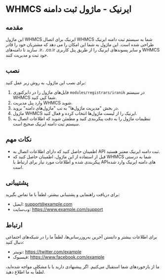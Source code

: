 # WHMCS ایرنیک - ماژول ثبت دامنه

## مقدمه
این ماژول WHMCS ایرنیک برای اتصال WHMCS شما به سیستم ثبت دامنه ایرنیک طراحی شده است. این ماژول به شما این امکان را می دهد که مشتریان خود را قادر سازید تا دامنه‌های .ir، .co.ir و سایر پسوندهای ایرنیک را از طریق پنل کاربری WHMCS خود ثبت و مدیریت کنند.

## نصب
برای نصب این ماژول، به روش زیر عمل کنید:

1. فایل‌های ماژول را در دایرکتوری `modules/registrars/iranik` در سیستم WHMCS شما کپی کنید.
2. وارد پنل مدیریت WHMCS شوید.
3. در بخش "مدیریت ماژول‌ها" به تب "ماژول‌های دامنه" بروید.
4. ماژول WHMCS ایرنیک را از لیست ماژول‌ها انتخاب کرده و فعال کنید.
5. تنظیمات ماژول را به دقت پیکربندی کنید و مطمئن شوید که اطلاعات اتصال به سیستم ثبت دامنه ایرنیک صحیح است.

## نکات مهم
- اطمینان حاصل کنید که دارای اطلاعات اتصال به API ثبت دامنه ایرنیک معتبر هستید.
- قبل از استفاده از این ماژول، اطمینان حاصل کنید که WHMCS شما به درستی پیکربندی شده و اطلاعات مورد نیاز برای ارتباط با API‌های دامنه ایرنیک وارد شده است.

## پشتیبانی
برای دریافت راهنمایی و پشتیبانی بیشتر، لطفاً با ما تماس بگیرید:
- ایمیل: support@example.com
- وب‌سایت: https://www.example.com/support

## ارتباط
برای اطلاعات بیشتر و دانستن آخرین به‌روزرسانی‌ها، لطفاً ما را در شبکه‌های اجتماعی دنبال کنید:
- توییتر: https://twitter.com/example
- فیسبوک: https://www.facebook.com/example

ما از بازخوردهای شما استقبال می‌کنیم. اگر پیشنهادی دارید یا با مشکلی مواجه شده‌اید، لطفاً به ما اطلاع دهید.

